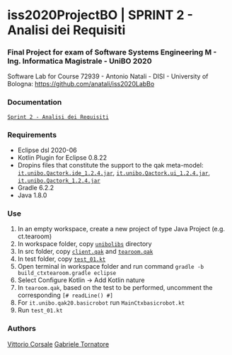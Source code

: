 # iss2020ProjectBO | SPRINT 2 - Analisi dei Requisiti

### Final Project for exam of Software Systems Engineering M - Ing. Informatica Magistrale - UniBO 2020

Software Lab for Course 72939 - Antonio Natali - DISI - University of Bologna: https://github.com/anatali/iss2020LabBo

### Documentation

[``Sprint 2 - Analisi dei Requisiti``](https://htmlview.glitch.me/?https://github.com/it9tst/iss2020ProjectBO/blob/feature/sprint2_an_req/doc/sprint2.html)

### Requirements

- Eclipse dsl 2020-06
- Kotlin Plugin for Eclipse 0.8.22
- Dropins files that constitute the support to the qak meta-model: [``it.unibo.Qactork.ide_1.2.4.jar``](dropins/it.unibo.Qactork.ide_1.2.4.jar), [``it.unibo.Qactork.ui_1.2.4.jar``](dropins/it.unibo.Qactork.ui_1.2.4.jar), [``it.unibo.Qactork_1.2.4.jar``](dropins/it.unibo.Qactork_1.2.4.jar)
- Gradle 6.2.2
- Java 1.8.0

### Use

1. In an empty workspace, create a new project of type Java Project (e.g. ct.tearoom)
2. In workspace folder, copy [``unibolibs``](unibolibs) directory
3. In src folder, copy [``client.qak``](ct.tearoom/src/client.qak) and [``tearoom.qak``](ct.tearoom/src/tearoom.qak)
4. In test folder, copy [``test_01.kt``](ct.tearoom/test/test_01.kt)
5. Open terminal in workspace folder and run command ``gradle -b build_ctxtearoom.gradle eclipse``
6. Select Configure Kotlin -> Add Kotlin nature
7. In ``tearoom.qak``, based on the test to be performed, uncomment the corresponding ``[# readLine() #]``
8. For ``it.unibo.qak20.basicrobot`` run ``MainCtxbasicrobot.kt``
9. Run ``test_01.kt``

### Authors
[Vittorio Corsale](https://github.com/VittorioCorsale-1)
[Gabriele Tornatore](https://github.com/it9tst)